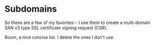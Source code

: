 # Subdomains

So these are a few of my favorites-- I use them to create a multi-domain SAN v3 type SSL certificate signing request (CSR).

Boom, a nice concise list. I delete the ones I don't use.
